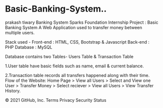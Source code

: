 # Basic-Banking-System..


prakash tiwary Banking System Sparks Foundation Internship Project : Basic Banking System
A Web Application used to transfer money between multiple users.

Stack used - Front-end : HTML, CSS, Bootstrap & Javascript Back-end : PHP Database : MySQL

Database contains two Tables- Users Table & Transaction Table

1.User table have basic fields such as name, email & current balance.

2.Transaction table records all transfers happened along with their time.
Flow of the Website: Home Page > View all Users > Select and View one User > Transfer Money > Select reciever > View all Users > View Transfer History.

© 2021 GitHub, Inc.
Terms
Privacy
Security
Status
